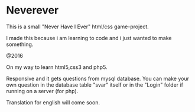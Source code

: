# Neverever
This is a small "Never Have I Ever" html/css game-project. 

I made this because i am learning to code and i just wanted to make something.

@2016

On my way to learn html5,css3 and php5.


Responsive and it gets questions from mysql database.
You can make your own question in the database table "svar" itself or in the "Login" folder if running on a server (for php).


Translation for english will come soon. 
